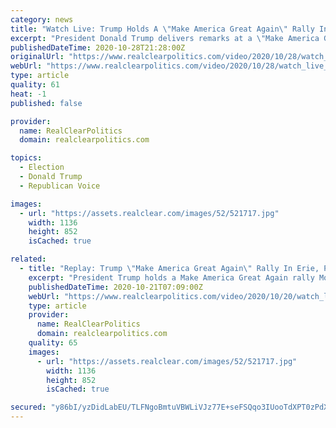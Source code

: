 ```yaml
---
category: news
title: "Watch Live: Trump Holds A \"Make America Great Again\" Rally In Goodyear, Arizona"
excerpt: "President Donald Trump delivers remarks at a \"Make America Great Again\" rally at Phoenix Goodyear Airport in Goodyear, Arizona."
publishedDateTime: 2020-10-28T21:28:00Z
originalUrl: "https://www.realclearpolitics.com/video/2020/10/28/watch_live_trump_holds_a_make_america_great_again_rally_in_goodyear_arizona.html"
webUrl: "https://www.realclearpolitics.com/video/2020/10/28/watch_live_trump_holds_a_make_america_great_again_rally_in_goodyear_arizona.html"
type: article
quality: 61
heat: -1
published: false

provider:
  name: RealClearPolitics
  domain: realclearpolitics.com

topics:
  - Election
  - Donald Trump
  - Republican Voice

images:
  - url: "https://assets.realclear.com/images/52/521717.jpg"
    width: 1136
    height: 852
    isCached: true

related:
  - title: "Replay: Trump \"Make America Great Again\" Rally In Erie, PA"
    excerpt: "President Trump holds a Make America Great Again rally Monday night at the Erie International Airport in Erie, PA."
    publishedDateTime: 2020-10-21T07:09:00Z
    webUrl: "https://www.realclearpolitics.com/video/2020/10/20/watch_live_trump_holds_a_make_america_great_again_rally_in_erie_pa.html#!"
    type: article
    provider:
      name: RealClearPolitics
      domain: realclearpolitics.com
    quality: 65
    images:
      - url: "https://assets.realclear.com/images/52/521717.jpg"
        width: 1136
        height: 852
        isCached: true

secured: "y86bI/yzDidLabEU/TLFNgoBmtuVBWLiVJz77E+seFSQqo3IUooTdXPT0zPdX5m74tQ2vAEHOvyW7KAKZk4ePbB1Sp8m4VrOFZIgV7Es4crS61vmLv4FLUDkWH94mds16HUUL7yexEFZxDi/2SsBp65XhF5CFmDpf6r1LNLlkQDVbBcyWrdv9raQvca4uZr8Mlmvh6UB8nltgF5yOJVN1wIVZxOV9KZELYz26w83BOaAOTnWBzFHiKmOf09O/fdbaDINnxpt6GZDmEPBC0Zb+5+juUiA/uJg+yN5X4cC3EKcGiJbUaUD7rKk4aZ0e24Zod4OBb9o0Aso3avKapRJm26rDxJIhRtIKH+ToU39gAk=;pxnUibOo45Im/lv+v2gQ2Q=="
---
```


